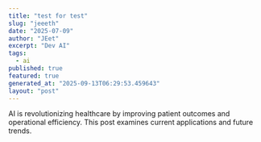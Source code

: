 ```yaml
---
title: "test for test"
slug: "jeeeth"
date: "2025-07-09"
author: "JEet"
excerpt: "Dev AI"
tags:
  - ai
published: true
featured: true
generated_at: "2025-09-13T06:29:53.459643"
layout: "post"
---
```


AI is revolutionizing healthcare by improving patient outcomes and operational efficiency. This post examines current applications and future trends.